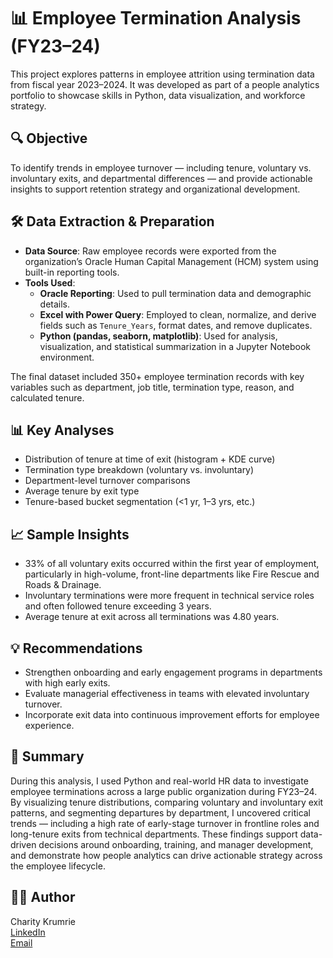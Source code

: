 # 📊 Employee Termination Analysis (FY23–24)

This project explores patterns in employee attrition using termination data from fiscal year 2023–2024. It was developed as part of a people analytics portfolio to showcase skills in Python, data visualization, and workforce strategy.

## 🔍 Objective

To identify trends in employee turnover — including tenure, voluntary vs. involuntary exits, and departmental differences — and provide actionable insights to support retention strategy and organizational development.

## 🛠️ Data Extraction & Preparation

- **Data Source**: Raw employee records were exported from the organization’s Oracle Human Capital Management (HCM) system using built-in reporting tools.
- **Tools Used**:
  - **Oracle Reporting**: Used to pull termination data and demographic details.
  - **Excel with Power Query**: Employed to clean, normalize, and derive fields such as `Tenure_Years`, format dates, and remove duplicates.
  - **Python (pandas, seaborn, matplotlib)**: Used for analysis, visualization, and statistical summarization in a Jupyter Notebook environment.

The final dataset included 350+ employee termination records with key variables such as department, job title, termination type, reason, and calculated tenure.

## 📊 Key Analyses

- Distribution of tenure at time of exit (histogram + KDE curve)
- Termination type breakdown (voluntary vs. involuntary)
- Department-level turnover comparisons
- Average tenure by exit type
- Tenure-based bucket segmentation (<1 yr, 1–3 yrs, etc.)

## 📈 Sample Insights

- 33% of all voluntary exits occurred within the first year of employment, particularly in high-volume, front-line departments like Fire Rescue and Roads & Drainage.
- Involuntary terminations were more frequent in technical service roles and often followed tenure exceeding 3 years.
- Average tenure at exit across all terminations was 4.80 years.

## 💡 Recommendations

- Strengthen onboarding and early engagement programs in departments with high early exits.
- Evaluate managerial effectiveness in teams with elevated involuntary turnover.
- Incorporate exit data into continuous improvement efforts for employee experience.

## 📖 Summary

During this analysis, I used Python and real-world HR data to investigate employee terminations across a large public organization during FY23–24. By visualizing tenure distributions, comparing voluntary and involuntary exit patterns, and segmenting departures by department, I uncovered critical trends — including a high rate of early-stage turnover in frontline roles and long-tenure exits from technical departments. These findings support data-driven decisions around onboarding, training, and manager development, and demonstrate how people analytics can drive actionable strategy across the employee lifecycle.

## 🧑‍💻 Author

Charity Krumrie  
[LinkedIn](https://www.linkedin.com/in/ckrumrie/)  
[Email](mailto:cwkrumrie@gmail.com)  